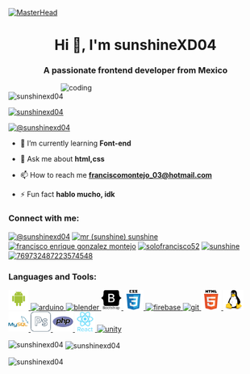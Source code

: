 [![MasterHead](https://1.bp.blogspot.com/-7A4WynwLsMw/XbBpCXG8fHI/AAAAAAAAMt4/uOa1bpLskYgrwGbllhSu2SDj_Mig8SXJQCLcBGAsYHQ/s1600/2000_600px.gif)](https://rishavchanda.io)
<h1 align="center">Hi 👋, I'm sunshineXD04</h1>
<h3 align="center">A passionate frontend developer from Mexico</h3>
<img align="right" alt="coding" width="400" src="https://i.pinimg.com/originals/b0/c8/19/b0c81961153a56eab83cf03d862345af.gif">


<p align="left"> <img src="https://komarev.com/ghpvc/?username=sunshinexd04&label=Profile%20views&color=0e75b6&style=flat" alt="sunshinexd04" /> </p>

<p align="left"> <a href="https://github.com/ryo-ma/github-profile-trophy"><img src="https://github-profile-trophy.vercel.app/?username=sunshinexd04" alt="sunshinexd04" /></a> </p>

<p align="left"> <a href="https://twitter.com/@sunshinexd04" target="blank"><img src="https://img.shields.io/twitter/follow/@sunshinexd04?logo=twitter&style=for-the-badge" alt="@sunshinexd04" /></a> </p>

- 🌱 I’m currently learning **Font-end**

- 💬 Ask me about **html,css**

- 📫 How to reach me **franciscomontejo_03@hotmail.com**

- ⚡ Fun fact **hablo mucho, idk**

<h3 align="left">Connect with me:</h3>
<p align="left">
<a href="https://twitter.com/@sunshinexd04" target="blank"><img align="center" src="https://raw.githubusercontent.com/rahuldkjain/github-profile-readme-generator/master/src/images/icons/Social/twitter.svg" alt="@sunshinexd04" height="30" width="40" /></a>
<a href="https://linkedin.com/in/mr (sunshine) sunshine" target="blank"><img align="center" src="https://raw.githubusercontent.com/rahuldkjain/github-profile-readme-generator/master/src/images/icons/Social/linked-in-alt.svg" alt="mr (sunshine) sunshine" height="30" width="40" /></a>
<a href="https://fb.com/francisco enrique gonzalez montejo" target="blank"><img align="center" src="https://raw.githubusercontent.com/rahuldkjain/github-profile-readme-generator/master/src/images/icons/Social/facebook.svg" alt="francisco enrique gonzalez montejo" height="30" width="40" /></a>
<a href="https://instagram.com/solofrancisco52" target="blank"><img align="center" src="https://raw.githubusercontent.com/rahuldkjain/github-profile-readme-generator/master/src/images/icons/Social/instagram.svg" alt="solofrancisco52" height="30" width="40" /></a>
<a href="https://www.youtube.com/c/sunshine" target="blank"><img align="center" src="https://raw.githubusercontent.com/rahuldkjain/github-profile-readme-generator/master/src/images/icons/Social/youtube.svg" alt="sunshine" height="30" width="40" /></a>
<a href="https://discord.gg/769732487223574548" target="blank"><img align="center" src="https://raw.githubusercontent.com/rahuldkjain/github-profile-readme-generator/master/src/images/icons/Social/discord.svg" alt="769732487223574548" height="30" width="40" /></a>
</p>

<h3 align="left">Languages and Tools:</h3>
<p align="left"> <a href="https://developer.android.com" target="_blank" rel="noreferrer"> <img src="https://raw.githubusercontent.com/devicons/devicon/master/icons/android/android-original-wordmark.svg" alt="android" width="40" height="40"/> </a> <a href="https://www.arduino.cc/" target="_blank" rel="noreferrer"> <img src="https://cdn.worldvectorlogo.com/logos/arduino-1.svg" alt="arduino" width="40" height="40"/> </a> <a href="https://www.blender.org/" target="_blank" rel="noreferrer"> <img src="https://download.blender.org/branding/community/blender_community_badge_white.svg" alt="blender" width="40" height="40"/> </a> <a href="https://getbootstrap.com" target="_blank" rel="noreferrer"> <img src="https://raw.githubusercontent.com/devicons/devicon/master/icons/bootstrap/bootstrap-plain-wordmark.svg" alt="bootstrap" width="40" height="40"/> </a> <a href="https://www.w3schools.com/css/" target="_blank" rel="noreferrer"> <img src="https://raw.githubusercontent.com/devicons/devicon/master/icons/css3/css3-original-wordmark.svg" alt="css3" width="40" height="40"/> </a> <a href="https://firebase.google.com/" target="_blank" rel="noreferrer"> <img src="https://www.vectorlogo.zone/logos/firebase/firebase-icon.svg" alt="firebase" width="40" height="40"/> </a> <a href="https://git-scm.com/" target="_blank" rel="noreferrer"> <img src="https://www.vectorlogo.zone/logos/git-scm/git-scm-icon.svg" alt="git" width="40" height="40"/> </a> <a href="https://www.w3.org/html/" target="_blank" rel="noreferrer"> <img src="https://raw.githubusercontent.com/devicons/devicon/master/icons/html5/html5-original-wordmark.svg" alt="html5" width="40" height="40"/> </a> <a href="https://www.linux.org/" target="_blank" rel="noreferrer"> <img src="https://raw.githubusercontent.com/devicons/devicon/master/icons/linux/linux-original.svg" alt="linux" width="40" height="40"/> </a> <a href="https://www.mysql.com/" target="_blank" rel="noreferrer"> <img src="https://raw.githubusercontent.com/devicons/devicon/master/icons/mysql/mysql-original-wordmark.svg" alt="mysql" width="40" height="40"/> </a> <a href="https://www.photoshop.com/en" target="_blank" rel="noreferrer"> <img src="https://raw.githubusercontent.com/devicons/devicon/master/icons/photoshop/photoshop-line.svg" alt="photoshop" width="40" height="40"/> </a> <a href="https://www.php.net" target="_blank" rel="noreferrer"> <img src="https://raw.githubusercontent.com/devicons/devicon/master/icons/php/php-original.svg" alt="php" width="40" height="40"/> </a> <a href="https://reactjs.org/" target="_blank" rel="noreferrer"> <img src="https://raw.githubusercontent.com/devicons/devicon/master/icons/react/react-original-wordmark.svg" alt="react" width="40" height="40"/> </a> <a href="https://unity.com/" target="_blank" rel="noreferrer"> <img src="https://www.vectorlogo.zone/logos/unity3d/unity3d-icon.svg" alt="unity" width="40" height="40"/> </a> </p>

<p><img align="left" src="https://github-readme-stats.vercel.app/api/top-langs?username=sunshinexd04&show_icons=true&locale=en&layout=compact" alt="sunshinexd04" /></p>

<p>&nbsp;<img align="center" src="https://github-readme-stats.vercel.app/api?username=sunshinexd04&show_icons=true&locale=en" alt="sunshinexd04" /></p>

<p><img align="center" src="https://github-readme-streak-stats.herokuapp.com/?user=sunshinexd04&" alt="sunshinexd04" /></p>
